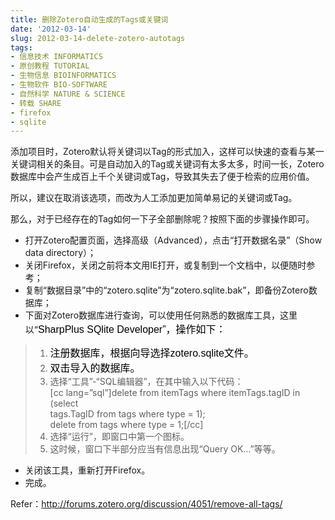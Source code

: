 ```yaml
---
title: 删除Zotero自动生成的Tags或关键词
date: '2012-03-14'
slug: 2012-03-14-delete-zotero-autotags
tags:
- 信息技术 INFORMATICS
- 原创教程 TUTORIAL
- 生物信息 BIOINFORMATICS
- 生物软件 BIO-SOFTWARE
- 自然科学 NATURE & SCIENCE
- 转载 SHARE
- firefox
- sqlite
---
```



添加项目时，Zotero默认将关键词以Tag的形式加入，这样可以快速的查看与某一关键词相关的条目。可是自动加入的Tag或关键词有太多太多，时间一长，Zotero数据库中会产生成百上千个关键词或Tag，导致其失去了便于检索的应用价值。

所以，建议在取消该选项，而改为人工添加更加简单易记的关键词或Tag。

那么，对于已经存在的Tag如何一下子全部删除呢？按照下面的步骤操作即可。

-   打开Zotero配置页面，选择高级（Advanced），点击“打开数据名录”（Show
    data directory）；
-   关闭Firefox，关闭之前将本文用IE打开，或复制到一个文档中，以便随时参考；
-   复制“数据目录”中的“zotero.sqlite”为“zotero.sqlite.bak”，即备份Zotero数据库；
-   下面对Zotero数据库进行查询，可以使用任何熟悉的数据库工具，这里以“<span
    style="font-family: Arial;"><span
    style="font-family: Arial; color: #000000; font-size: 12pt;">SharpPlus
    SQlite Developer”，操作如下：</span></span>

> 1.  <span style="font-family: Arial;"><span
>     style="font-family: Arial; color: #000000; font-size: 12pt;">注册数据库，根据向导选择zotero.sqlite文件。</span></span>
> 2.  <span style="font-family: Arial;"><span
>     style="font-family: Arial; color: #000000; font-size: 12pt;">双击导入的数据库。</span></span>
> 3.  选择“工具”-“SQL编辑器”，在其中输入以下代码：  
>     \[cc lang=”sql”\]delete from itemTags where itemTags.tagID in
>     (select  
>     tags.TagID from tags where type = 1);  
>     delete from tags where type = 1;\[/cc\]
> 4.  选择“运行”，即窗口中第一个图标。
> 5.  这时候，窗口下半部分应当有信息出现“Query OK…”等等。

-   关闭该工具，重新打开Firefox。
-   完成。

Refer：<http://forums.zotero.org/discussion/4051/remove-all-tags/>
